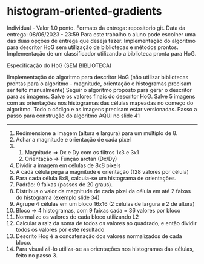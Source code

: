 # histogram-oriented-gradients

Individual - Valor 1.0 ponto.
Formato da entrega: repositorio git.
Data da entrega:
08/06/2023 - 23:59
Para este trabalho o aluno pode escolher uma das duas opções de entrega que deseja fazer.
Implementação do algoritmo para descritor HoG sem utilização de bibliotecas e métodos prontos.
Implementação de um classificador utilizando a biblioteca pronta para HoG.

Especificação do HoG (SEM BIBLIOTECA)

IImplementação do algoritmo para descritor HoG (não utilizar bibliotecas prontas para o algoritmo - magnitude, orientação e histogramas precisam ser feito manualmente)
Seguir o algoritmo proposto para gerar o descritor para as imagens.
Salve os valores finais do descritor HoG.
Salve 5 imagens com as orientações nos histogramas das células mapeadas no começo do algoritmo.
Todo o código e as imagens precisam estar versionadas.
Passo a passo para construção do algoritmo AQUI no slide 41

---



1. Redimensione a imagem (altura e largura) para um múltiplo de 8.
2. Achar a magnitude e orientação de cada pixel
3. 1. Magnitude => Dx e Dy com os filtros 1x3 e 3x1
   2. Orientação => Função arctan (Dx/Dy)
4. Dividir a imagem em células de 8x8 pixels
5. A cada célula pega a magnitude e orientação (128 valores por célula)
6. Para cada célula 8x8, calcula-se um histograma de orientações.
7. Padrão: 9 faixas (passos de 20 graus).
8. Distribua o valor da magnitude de cada pixel da célula em até 2 faixas do histograma (exemplo slide 34)
9. Agrupe 4 células em um bloco 16x16 (2 células de largura e 2 de altura)
10. Bloco => 4 histogramas, com 9 faixas cada = 36 valores por bloco
11. Normalize os valores de cada bloco utilizando L2
12. Calcular a raiz da soma de todos os valores ao quadrado, e então dividir todos os valores por este resultado
13. Descrito Hog é a concatenação dos valores normalizados de cada bloco.
14. Para visualizá-lo utiliza-se as orientações nos histogramas das células, feito no passo 3.
